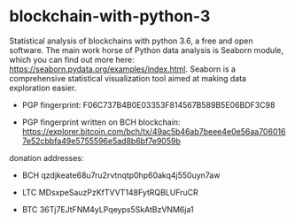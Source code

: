 # blockchain-with-python-3
Statistical analysis of blockchains with python 3.6, a free and open software. The main work horse of Python data analysis is Seaborn module, which you can find out more here: https://seaborn.pydata.org/examples/index.html. Seaborn is a comprehensive statistical visualization tool aimed at making data exploration easier.

* PGP fingerprint: F06C737B4B0E03353F814567B589B5E06BDF3C98

* PGP fingerprint written on BCH blockchain: https://explorer.bitcoin.com/bch/tx/49ac5b46ab7beee4e0e56aa7060167e52cbbfa49e5755596e5ad8b6bf7e9059b



donation addresses:

* BCH	qzdjkeate68u7ru2rvtnqtp0hp60akq4j550uyn7aw

* LTC	MDsxpeSauzPzKfTVVT148FytRQBLUFruCR

* BTC	36Tj7EJtFNM4yLPqeyps5SkAtBzVNM6ja1

